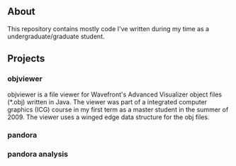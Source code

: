 ## About
This repository contains mostly code I've written during my time as a undergraduate/graduate student.

## Projects
### objviewer
objviewer is a file viewer for Wavefront's Advanced Visualizer object files (*.obj) written in Java. The viewer was part of a integrated computer graphics (ICG) course in my first term as a master student in the summer of 2009. The viewer uses a winged edge data structure for the obj files.
### pandora
### pandora analysis

